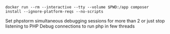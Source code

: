 ```shell script
docker run --rm --interactive --tty --volume $PWD:/app composer install --ignore-platform-reqs --no-scripts
```

Set phpstorm simultaneous debugging sessions for more than 2 
or just stop listening to PHP Debug connections to run php in few threads
